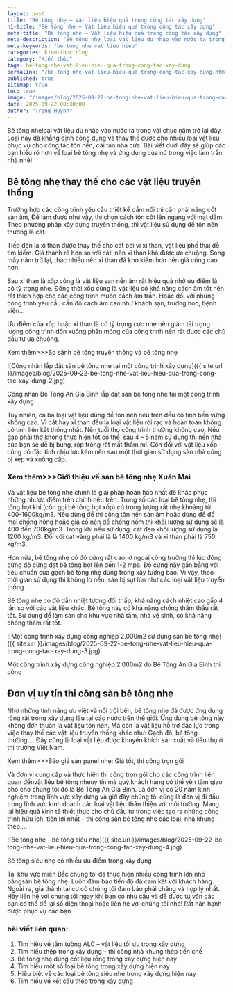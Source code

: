 ```yaml
---
layout: post
title: "Bê tông nhẹ – Vật liệu hiệu quả trong công tác xây dựng"
h1-title: "Bê tông nhẹ – Vật liệu hiệu quả trong công tác xây dựng"
meta-title: "Bê tông nhẹ – Vật liệu hiệu quả trong công tác xây dựng"
meta-description: "Bê tông nhẹ loại vật liệu du nhập vào nước ta trong vài chục năm trở lại đây. Bài viết dưới đây sẽ giúp bạn hiểu rõ hơn về loại bê tông nhẹ"
meta-keywords: "be tong nhe vat lieu hieu"
categories: kien-thuc blog
category: "Kiến thức"
tags: be-tong-nhe-vat-lieu-hieu-qua-trong-cong-tac-xay-dung
permalink: "/be-tong-nhe-vat-lieu-hieu-qua-trong-cong-tac-xay-dung.html"
published: true
sitemap: true
toc: true
image: "/images/blog/2025-09-22-be-tong-nhe-vat-lieu-hieu-qua-trong-cong-tac-xay-dung-1.jpg"
date: 2025-09-22 00:30:00
author: "Trọng Huỳnh"
---
```


Bê tông nhẹloại vật liệu du nhập vào nước ta trong vài chục năm trở lại đây. Loại này đã khẳng định công dụng và thay thế được cho nhiều loại vật liệu phục vụ cho công tác tôn nền, cải tạo nhà cửa. Bài viết dưới đây sẽ giúp các bạn hiểu rõ hơn về loại bê tông nhẹ và ứng dụng của nó trong việc làm trần nhà nhé!

## Bê tông nhẹ thay thế cho các vật liệu truyền thống

Trường hợp các công trình yêu cầu thiết kế dầm nổi thì cần phải nâng cốt sàn âm, Để làm được như vậy, thì chọn cách tôn cốt lên ngang với mạt dầm. Theo phương pháp xây dựng truyền thống, thì vật liệu sử dụng để tôn nên thương là cát.

Tiếp đến là xỉ than được thay thế cho cát bởi vì xỉ than, vật liệu phế thải dễ tìm kiếm. Giá thành rẻ hơn so với cát, nên xỉ than khá được ưa chuộng. Song mấy năm trở lại, thác nhiều nên xỉ than đã khó kiếm hơn nên giá cũng cao hơn.

Sau xỉ than là xốp cũng là vật liệu san nền âm rất hiệu quả nhờ ưu điểm là có tỷ trọng nhẹ. Đồng thời xốp cũng là vật liệu có khả năng cách âm tốt nên rất thích hợp cho các công trình muốn cách âm trần. Hoặc đối với những công trình yêu cầu cần độ cách âm cao như khách sạn, trường học, bệnh viện…

Ưu điểm của xốp hoặc xỉ than là có tỷ trọng cực nhẹ nên giảm tải trọng lượng công trình dồn xuống phần móng của công trình nên rất được các chủ đầu tư ưa chuộng.

Xem thêm>>>So sánh bê tông truyền thống và bê tông nhẹ

![Công nhân lắp đặt sàn bê tông nhẹ tại một công trình xây dựng]({{ site.url }}/images/blog/2025-09-22-be-tong-nhe-vat-lieu-hieu-qua-trong-cong-tac-xay-dung-2.jpg)

Công nhân Bê Tông An Gia Bình lắp đặt sàn bê tông nhẹ tại một công trình xây dựng

Tuy nhiên, cả ba loại vật liệu dùng để tôn nên nêu trên đều có tính bền vững không cao. Vì cát hay xỉ than đều là loại vật liệu rời rạc và hoàn toàn không có tính liên kết thống nhất. Nên tuổi thọ công trình thường không cao. Nếu gặp phải thợ không thực hiện tốt có thể  sau 4 – 5 năm sử dụng thì nền nhà của bạn sẽ dễ bị bung, rộp trông rất mất thẩm mĩ. Còn đối với vật liệu xốp cũng có đặc tính chịu lực kém nên sau một thời gian sử dụng sàn nhà cũng bị xẹp và xuống cấp.

### Xem thêm>>>Giới thiệu về sàn bê tông nhẹ Xuân Mai

Và vật liệu bê tông nhẹ chính là giải pháp hoàn hảo nhất để khắc phục những nhược điểm trên chính nêu trên. Trong số các loại bê tông nhẹ, thì tông bọt khí (còn gọi bê tông bọt xốp) có trọng lượng rất nhẹ khoảng từ 400-1600kg/m3. Nếu dùng để thi công tôn nền sàn âm hoặc dùng để đổ mái chống nóng hoặc gia cố nền để chống nồm thì khối lượng sử dụng sẽ là 400 đến 700kg/m3. Trong khi nếu sử dụng  cát đen khối lượng sử dụng là 1200 kg/m3. Đối với cát vàng phải là là 1400 kg/m3 và xỉ than phải là 750 kg/m3.

Hơn nữa, bê tông nhẹ có độ cứng rất cao, ở ngoài công trường thì lúc đông cứng độ cứng đạt bê tông bọt lên đến 1-2 mpa. Độ cứng này gần bằng với tiêu chuẩn của gạch bê tông nhẹ dùng trong xây tường bao. Vì vậy, theo thời gian sử dụng thì không lo nền, sàn bị sụt lún như các loại vật liệu truyền thống

Bê tông nhẹ có độ dẫn nhiệt tương đối thấp, khả năng cách nhiệt cao gấp 4 lần so với các vật liệu khác. Bê tông này có khả năng chống thẩm thấu rất tốt. Sử dụng để làm sàn cho khu vực nhà tắm, nhà vệ sinh, có khả năng chống thấm rất tốt.

![Một công trình xây dựng công nghiệp 2.000m2 sử dụng sàn bê tông nhẹ]({{ site.url }}/images/blog/2025-09-22-be-tong-nhe-vat-lieu-hieu-qua-trong-cong-tac-xay-dung-3.jpg)

Một công trình xây dựng công nghiệp 2.000m2 do Bê Tông An Gia Bình thi công

## Đơn vị uy tín thi công sàn bê tông nhẹ

Nhờ những tính năng ưu việt và nổi trội bên, bê tông nhẹ đã được ứng dụng rộng rãi trong xây dựng lâu tại các nước trên thế giới. Ứng dụng bê tông này không đơn thuần là vật liệu tôn nền. Mà còn là vật liệu hỗ trợ đắc lực trong việc thay thế các vật liệu truyền thống khác như: Gạch đỏ, bê tông thường…. Đây cũng là loại vật liệu được khuyến khích sản xuất và tiêu thụ ở thị trường Việt Nam.

Xem thêm>>>Báo giá sàn panel nhẹ: Giá tốt, thi công trọn gói

Và đơn vị cung cấp và thực hiện thi công trọn gói cho các công trình liên quan đếnvật liệu bê tông nhẹuy tín mà quý khách hàng có thể yên tâm giao phó cho chúng tôi đó là Bê Tông An Gia Bình. Là đơn vị có 20 năm kinh nghiệm trong lĩnh vực xây dựng và giờ đây chúng tôi cũng là đơn vị đi đầu trong lĩnh vực kinh doanh các loại vật liệu thân thiện với môi trường. Mang lại hiệu quả kinh tế thiết thực cho chủ đầu tư trong việc tạo ra những công trình hữu ích, tiện lợi nhất – thi công sàn bê tông nhẹ các loại, nhà khung thép….

![Bê tông nhẹ - bê tông siêu nhẹ]({{ site.url }}/images/blog/2025-09-22-be-tong-nhe-vat-lieu-hieu-qua-trong-cong-tac-xay-dung-4.jpg)

Bê tông siêu nhẹ có nhiều ưu điểm trong xây dựng

Tại khu vực miền Bắc chúng tôi đã thực hiện nhiều công trình lớn nhỏ bằngsàn bê tông nhẹ. Luôn đảm bảo tiến độ đã cam kết với khách hàng. Ngoài ra, giá thành tại cơ cở chúng tôi đảm bảo phải chăng và hợp lý nhất. Hãy liên hệ với chúng tôi ngay khi bạn có nhu cầu và để được tư vấn các bạn có thể để lại số điện thoại hoặc liên hệ với chúng tôi nhé! Rất hân hạnh được phục vụ các bạn

### bài viết liên quan:

1. Tìm hiểu về tấm tường ALC – vật liệu tối ưu trong xây dựng
2. Tìm hiểu thép trong xây dựng – thi công nhà khung thép tiền chế
3. Bê tông nhẹ dùng cốt liệu rỗng trong xây dựng hiện nay
4. Tìm hiểu một số loại bê tông trong xây dựng hiện nay
5. Hiểu biết về các loại bê tông siêu nhẹ trong xây dựng hiện nay
6. Tìm hiểu về kết cấu thép trong xây dựng

